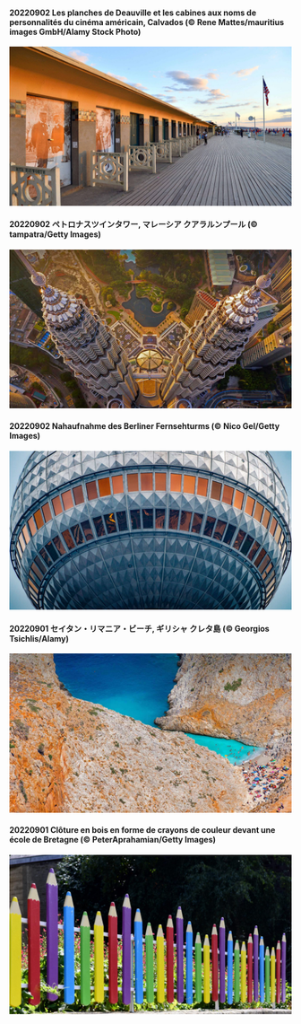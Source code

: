 #### 20220902 Les planches de Deauville et les cabines aux noms de personnalités du cinéma américain, Calvados (© Rene Mattes/mauritius images GmbH/Alamy Stock Photo)

![](20220902_USFilmFestival_1920x1080.jpg)

#### 20220902 ペトロナスツインタワー, マレーシア クアラルンプール (© tampatra/Getty Images)

![](20220902_MalaysiaTwinTowers_1920x1080.jpg)

#### 20220902 Nahaufnahme des Berliner Fernsehturms (© Nico Gel/Getty Images)

![](20220902_FernsehturmNah_1920x1080.jpg)

#### 20220901 セイタン・リマニア・ビーチ, ギリシャ クレタ島 (© Georgios Tsichlis/Alamy)

![](20220901_SeitanLimania_1920x1080.jpg)

#### 20220901 Clôture en bois en forme de crayons de couleur devant une école de Bretagne (© PeterAprahamian/Getty Images)

![](20220901_LearningTime_1920x1080.jpg)

